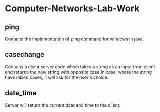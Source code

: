 # Computer-Networks-Lab-Work

## ping
Contains the implementation of ping command for windows in java.

## casechange
Contains a client server code which takes a string as an input from client and returns the new string with opposite case.In case, where the 
string have mixed cases, it will ask for the user's choice.

## date_time
Server will return the current date and time to the client.
